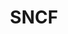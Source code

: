 ---
type : Les grands comptes
title: SNCF
published: TRUE

gamme: YOON 

cover_image: "../../images/references/cover_image/gare-sncf-grenoble.jpg"
cover_text: "On a refait l'intérieur des gares"

caroussel: 
- "../../images/references/caroussel/gare-bordeaux.JPG"
- "../../images/references/caroussel/gare-de-lest.jpg"
- "../../images/references/caroussel/gare-lille-flandres.JPG"
- "../../images/references/caroussel/gare-lyon-part-dieu.JPG"

localisation : "Toutes les gares de France"
moe : "SNCF"
moa : "Synthèse"
fabricant : "Mobilum"
date_realisation : "Depuis 2019"

description: "Coucou "
---